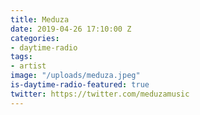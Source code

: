```yaml
---
title: Meduza
date: 2019-04-26 17:10:00 Z
categories:
- daytime-radio
tags:
- artist
image: "/uploads/meduza.jpeg"
is-daytime-radio-featured: true
twitter: https://twitter.com/meduzamusic
---
```


